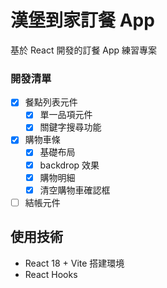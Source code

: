 # 漢堡到家訂餐 App 

基於 React 開發的訂餐 App 練習專案

### 開發清單

- [x] 餐點列表元件
    - [x] 單一品項元件
    - [x] 關鍵字搜尋功能
- [x] 購物車條
    - [x] 基礎布局
    - [x] backdrop 效果
    - [x] 購物明細
    - [x] 清空購物車確認框
- [ ] 結帳元件

## 使用技術

* React 18 + Vite 搭建環境
* React Hooks
